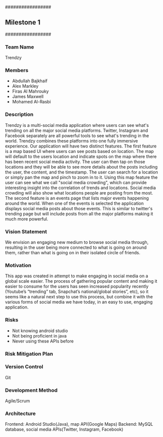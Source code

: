 #################
##  Milestone 1  
#################

### Team Name
Trendzy

### Members
* Abdullah Bajkhaif
* Alex Markley
* Firas Al Mahrouky
* James Maxwell
* Mohamed Al-Rasbi
         
### Description 
Trendzy is a multi-social media application where users can see what's trending on all the major social media platforms. Twitter, Instagram and Facebook separately are all powerful tools to see what's trending in the world. Trendzy combines these platforms into one fully immersive experience. Our application will have two distinct features.
 The first feature is a map based UI where users can see posts based on location. The map will default to the users location and indicate spots on the map where there has been recent social media activity. The user can then tap on those locations and they will be able to see more details about the posts including the user, the content, and the timestamp. The user can search for a location or simply pan the map and pinch to zoom in to it. Using this map feature the user can see what we call "social media crowding", which can provide interesting insight into the correlation of trends and locations. Social media crowding will also show what locations people are posting from the most.
 The second feature is an events page that lists major events happening around the world. When one of the events is selected the application displays social media posts about those events. This is similar to twitter's trending page but will include posts from all the major platforms making it much more powerful.


### Vision Statement 
We envision an engaging new medium to browse social media through, resulting in the user being more connected to what is going on around them, rather than what is going on in their isolated circle of friends.

### Motivation
This app was created in attempt to make engaging in social media on a global scale easier. The process of gathering popular content and making it easier to consume for the users has seen increased popularity recently (Youtube’s “trending” tab, Snapchat’s national/global stories”, etc), so it seems like a natural next step to use this process, but combine it with the various forms of social media we have today, in an easy to use, engaging application.

### Risks
* Not knowing android studio 
* Not being proficient in java 
* Never using these APIs before
        
### Risk Mitigation Plan


### Version Control
Git

### Development Method
Agile/Scrum

### Architecture
Frontend: Android Studio(Java), map API(Google Maps)
Backend: MySQL database, social media APIs(Twitter, Instagram, Facebook)
